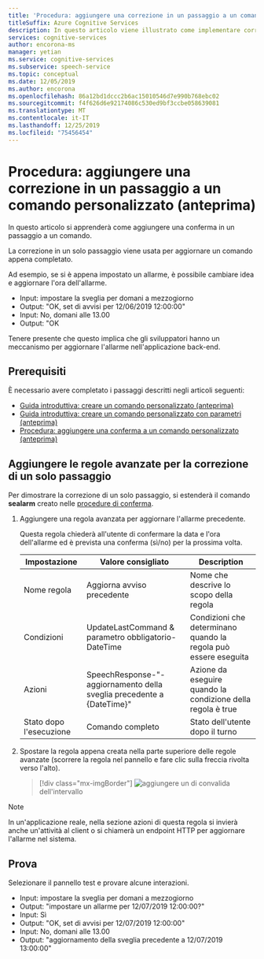 ```yaml
---
title: 'Procedura: aggiungere una correzione in un passaggio a un comando personalizzato (anteprima)-servizio di riconoscimento vocale'
titleSuffix: Azure Cognitive Services
description: In questo articolo viene illustrato come implementare correzioni in un solo passaggio per un comando nei comandi personalizzati.
services: cognitive-services
author: encorona-ms
manager: yetian
ms.service: cognitive-services
ms.subservice: speech-service
ms.topic: conceptual
ms.date: 12/05/2019
ms.author: encorona
ms.openlocfilehash: 86a12bd1dccc2b6ac15010546d7e990b768ebc02
ms.sourcegitcommit: f4f626d6e92174086c530ed9bf3ccbe058639081
ms.translationtype: MT
ms.contentlocale: it-IT
ms.lasthandoff: 12/25/2019
ms.locfileid: "75456454"
---
```

# <a name="how-to-add-a-one-step-correction-to-a-custom-command-preview"></a>Procedura: aggiungere una correzione in un passaggio a un comando personalizzato (anteprima)

In questo articolo si apprenderà come aggiungere una conferma in un passaggio a un comando.

La correzione in un solo passaggio viene usata per aggiornare un comando appena completato.

Ad esempio, se si è appena impostato un allarme, è possibile cambiare idea e aggiornare l'ora dell'allarme.

- Input: impostare la sveglia per domani a mezzogiorno
- Output: "OK, set di avvisi per 12/06/2019 12:00:00"
- Input: No, domani alle 13.00
- Output: "OK

Tenere presente che questo implica che gli sviluppatori hanno un meccanismo per aggiornare l'allarme nell'applicazione back-end.

## <a name="prerequisites"></a>Prerequisiti

È necessario avere completato i passaggi descritti negli articoli seguenti:

- [Guida introduttiva: creare un comando personalizzato (anteprima)](./quickstart-custom-speech-commands-create-new.md)
- [Guida introduttiva: creare un comando personalizzato con parametri (anteprima)](./quickstart-custom-speech-commands-create-parameters.md)
- [Procedura: aggiungere una conferma a un comando personalizzato (anteprima)](./how-to-custom-speech-commands-confirmations.md)

## <a name="add-the-advanced-rules-for-one-step-correction"></a>Aggiungere le regole avanzate per la correzione di un solo passaggio 

Per dimostrare la correzione di un solo passaggio, si estenderà il comando **sealarm** creato nelle [procedure di conferma](./how-to-custom-speech-commands-confirmations.md).
 
1. Aggiungere una regola avanzata per aggiornare l'allarme precedente. 

    Questa regola chiederà all'utente di confermare la data e l'ora dell'allarme ed è prevista una conferma (sì/no) per la prossima volta.

   | Impostazione               | Valore consigliato                                                  | Description                                        |
   | --------------------- | ---------------------------------------------------------------- | -------------------------------------------------- |
   | Nome regola             | Aggiorna avviso precedente                                            | Nome che descrive lo scopo della regola          |
   | Condizioni            | UpdateLastCommand & parametro obbligatorio-DateTime                | Condizioni che determinano quando la regola può essere eseguita    |   
   | Azioni               | SpeechResponse-"-aggiornamento della sveglia precedente a {DateTime}"       | Azione da eseguire quando la condizione della regola è true |
   | Stato dopo l'esecuzione | Comando completo                                                 | Stato dell'utente dopo il turno                   |

1. Spostare la regola appena creata nella parte superiore delle regole avanzate (scorrere la regola nel pannello e fare clic sulla freccia rivolta verso l'alto).
   > [!div class="mx-imgBorder"]
   > ![aggiungere un](media/custom-speech-commands/one-step-correction-rules.png) di convalida dell'intervallo

> [!NOTE]
> In un'applicazione reale, nella sezione azioni di questa regola si invierà anche un'attività al client o si chiamerà un endpoint HTTP per aggiornare l'allarme nel sistema.

## <a name="try-it-out"></a>Prova

Selezionare il pannello test e provare alcune interazioni.

- Input: impostare la sveglia per domani a mezzogiorno
- Output: "impostare un allarme per 12/07/2019 12:00:00?"
- Input: Sì
- Output: "OK, set di avvisi per 12/07/2019 12:00:00"
- Input: No, domani alle 13.00
- Output: "aggiornamento della sveglia precedente a 12/07/2019 13:00:00"
